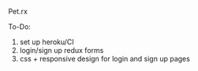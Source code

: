 Pet.rx

To-Do:

1. set up heroku/CI
2. login/sign up redux forms
3. css + responsive design for login and sign up pages
